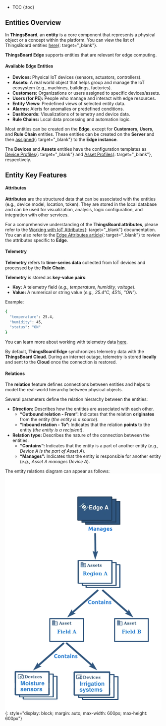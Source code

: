 * TOC
{:toc}

## Entities Overview

In **ThingsBoard**, an **entity** is a core component that represents a physical object or a concept within the platform. You can view the list of ThingsBoard entities [here](/docs/{{peDocsPrefix}}user-guide/entities-and-relations/){: target="_blank"}.

**ThingsBoard Edge** supports entities that are relevant for edge computing.

#### Available Edge Entities

* **Devices:** Physical IoT devices (sensors, actuators, controllers).
* **Assets:** A real world object that helps group and manage the IoT ecosystem (e.g., machines, buildings, factories).
* **Customers:** Organizations or users assigned to specific devices/assets.
* **Users (for PE):** People who manage and interact with edge resources. 
* **Entity Views:** Predefined views of selected entity data.
* **Alarms:** Alerts for anomalies or predefined conditions.
* **Dashboards:** Visualizations of telemetry and device data.
* **Rule Chains:** Local data processing and automation logic.

Most entities can be created on the **Edge**, except for **Customers**, **Users**, and **Rule Chain** entities. These entities can be created on the **Server** and then [assigned](/docs/{{docsPrefix}}config/management/#entities-management){: target="_blank"} to the **Edge instance**.

The **Devices** and **Assets** entities have the configuration templates as [Device Profiles](/docs/{{peDocsPrefix}}user-guide/device-profiles/){: target="_blank"} and [Asset Profiles](/docs/{{peDocsPrefix}}user-guide/asset-profiles/){: target="_blank"}, respectively. 

## Entity Key Features

#### Attributes 
**Attributes** are the structured data that can be associated with the entities (e.g., device model, location, token). 
They are stored in the local database and can be used for visualization, analysis, logic configuration, and integration with other services.

For a comprehensive understanding of the **ThingsBoard attributes**, please refer to the [Working with IoT Attributes](/docs/{{peDocsPrefix}}user-guide/attributes/){: target="_blank"} documentation. 
You can also refer to the [Edge Attributes article](/docs/{{docsPrefix}}user-guide/edge-attributes/){: target="_blank"} to review the attributes specific to **Edge**.

#### Telemetry

**Telemetry** refers to **time-series data** collected from IoT devices and processed by the **Rule Chain**.

**Telemetry** is stored as **key-value pairs**:
* **Key:** A telemetry field (_e.g., temperature, humidity, voltage_).
* **Value:** A numerical or string value (_e.g., 25.4°C, 45%, "ON"_).

Example:
```bash
{
  "temperature": 25.4,
  "humidity": 45,
  "status": "ON"
}
```
You can learn more about working with telemetry data [here](/{{peDocsPrefix}}docs/user-guide/telemetry/).

By default, **ThingsBoard Edge** synchronizes telemetry data with the **ThingsBoard Cloud**. 
During an internet outage, telemetry is stored **locally** and sent to the **Cloud** once the connection is restored.

#### Relations

The **relation** feature defines connections between entities and helps to model the real-world hierarchy between physical objects. 

Several parameters define the relation hierarchy between the entities:
* **Direction:** Describes how the entities are associated with each other.
    * **“Outbound relation - From”:** Indicates that the relation **originates** from the entity (_the entity is a source_).
    * **“Inbound relation - To”:** Indicates that the relation **points** to the entity (_the entity is a recipient_).
* **Relation type:** Describes the nature of the connection between the entities.
    * **“Contains”:** Indicates that the entity is a part of another entity (_e.g., Device A is the part of Asset A_).
    * **“Manages”:** Indicates that the entity is responsible for another entity (_e.g., Asset A manages Device A_).

The entity relations diagram can appear as follows: 
![image](/images/edge/user-guide/relations.webp){: style="display: block; margin: auto; max-width: 600px; max-height: 600px"}

